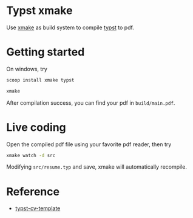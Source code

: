 # Typst xmake

Use [xmake](https://github.com/xmake-io/xmake/) as build system to compile [typst](https://github.com/typst/typst) to pdf.

# Getting started

On windows, try

```sh
scoop install xmake typst
```

```sh
xmake
```

After compilation success, you can find your pdf in `build/main.pdf`.

# Live coding

Open the compiled pdf file using your favorite pdf reader, then try

```sh
xmake watch -d src
```

Modifying `src/resume.typ` and save, xmake will automatically recompile.

# Reference

- [typst-cv-template](https://github.com/skyzh/typst-cv-template)
